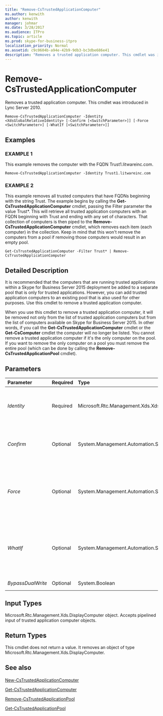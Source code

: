 ```yaml
---
title: "Remove-CsTrustedApplicationComputer"
ms.author: kenwith
author: kenwith
manager: johmar
ms.date: 3/28/2017
ms.audience: ITPro
ms.topic: article
ms.prod: skype-for-business-itpro
localization_priority: Normal
ms.assetid: c9c0604b-a94e-42b9-9db3-bc3dbe686e41
description: "Removes a trusted application computer. This cmdlet was introduced in Lync Server 2010."
---
```


# Remove-CsTrustedApplicationComputer
 
Removes a trusted application computer. This cmdlet was introduced in Lync Server 2010.
  
```
Remove-CsTrustedApplicationComputer -Identity <XdsGlobalRelativeIdentity> [-Confirm [<SwitchParameter>]] [-Force <SwitchParameter>] [-WhatIf [<SwitchParameter>]]

```

## Examples

### EXAMPLE 1

This example removes the computer with the FQDN Trust1.litwareinc.com.
  
```
Remove-CsTrustedApplicationComputer -Identity Trust1.litwareinc.com
```

### EXAMPLE 2

This example removes all trusted computers that have FQDNs beginning with the string Trust. The example begins by calling the **Get-CsTrustedApplicationComputer** cmdlet, passing the Filter parameter the value Trust*. This will retrieve all trusted application computers with an FQDN beginning with Trust and ending with any set of characters. That collection of computers is then piped to the **Remove-CsTrustedApplicationComputer** cmdlet, which removes each item (each computer) in the collection. Keep in mind that this won't remove the computers from a pool if removing those computers would result in an empty pool.
  
```
Get-CsTrustedApplicationComputer -Filter Trust* | Remove-CsTrustedApplicationComputer
```

## Detailed Description

It is recommended that the computers that are running trusted applications within a Skype for Business Server 2015 deployment be added to a separate pool that is only for trusted applications. However, you can add trusted application computers to an existing pool that is also used for other purposes. Use this cmdlet to remove a trusted application computer.
  
When you use this cmdlet to remove a trusted application computer, it will be removed not only from the list of trusted application computers but from the list of computers available on Skype for Business Server 2015. In other words, if you call the **Get-CsTrustedApplicationComputer** cmdlet or the **Get-CsComputer** cmdlet the computer will no longer be listed. You cannot remove a trusted application computer if it's the only computer on the pool. If you want to remove the only computer on a pool you must remove the entire pool (which can be done by calling the **Remove-CsTrustedApplicationPool** cmdlet).
  
## Parameters

|**Parameter**|**Required**|**Type**|**Description**|
|:-----|:-----|:-----|:-----|
| _Identity_ <br/> |Required  <br/> |Microsoft.Rtc.Management.Xds.XdsGlobalRelativeIdentity  <br/> |The fully qualified domain name (FQDN) of the computer to remove.  <br/> |
| _Confirm_ <br/> |Optional  <br/> |System.Management.Automation.SwitchParameter  <br/> |Prompts you for confirmation before executing the command.  <br/> |
| _Force_ <br/> |Optional  <br/> |System.Management.Automation.SwitchParameter  <br/> |Suppresses any confirmation prompts that would otherwise be displayed before making changes.  <br/> |
| _WhatIf_ <br/> |Optional  <br/> |System.Management.Automation.SwitchParameter  <br/> |Describes what would happen if you executed the command without actually executing the command.  <br/> |
| _BypassDualWrite_ <br/> |Optional  <br/> |System.Boolean  <br/> |PARAMVALUE: $true | $false  <br/> |
   
## Input Types

Microsoft.Rtc.Management.Xds.DisplayComputer object. Accepts pipelined input of trusted application computer objects.
  
## Return Types

This cmdlet does not return a value. It removes an object of type Microsoft.Rtc.Management.Xds.DisplayComputer.
  
## See also

#### 

[New-CsTrustedApplicationComputer](new-cstrustedapplicationcomputer.md)
  
[Get-CsTrustedApplicationComputer](get-cstrustedapplicationcomputer.md)
  
[Remove-CsTrustedApplicationPool](remove-cstrustedapplicationpool.md)
  
[Get-CsTrustedApplicationPool](get-cstrustedapplicationpool.md)

